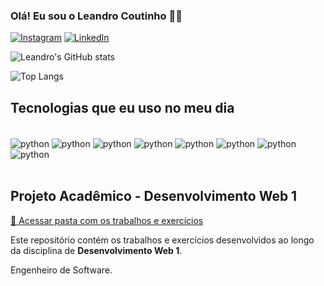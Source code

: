 ### Olá! Eu sou o Leandro Coutinho ✋🏾

[![Instagram](https://img.shields.io/badge/Instagram-E4405F?style=for-the-badge&logo=instagram&logoColor=white)](https://www.instagram.com/leandro__coutinho/)
[![LinkedIn](https://img.shields.io/badge/LinkedIn-0077B5?style=for-the-badge&logo=linkedin&logoColor=white)](https://www.linkedin.com/in/leandro-coutinho-53ab5b181/)

![Leandro's GitHub stats](https://github-readme-stats.vercel.app/api?username=leandrocoutinho1&show_icons=true&theme=dracula)

![Top Langs](https://github-readme-stats.vercel.app/api/top-langs/?username=leandrocoutinho1&layout=compact)

## Tecnologias que eu uso no meu dia
<div style="display: inline_block"><br/>
    <img align="center" alt="python" src="https://img.shields.io/badge/PHP-777BB4?style=for-the-badge&logo=php&logoColor=white">
    <img align="center" alt="python" src="https://img.shields.io/badge/Python-3776AB?style=for-the-badge&logo=python&logoColor=white">
    <img align="center" alt="python" src="https://img.shields.io/badge/Django-092E20?style=for-the-badge&logo=django&logoColor=white">     
    <img align="center" alt="python" src="https://img.shields.io/badge/HTML5-E34F26?style=for-the-badge&logo=html5&logoColor=white">
    <img align="center" alt="python" src="https://img.shields.io/badge/Java-ED8B00?style=for-the-badge&logo=openjdk&logoColor=white">   
    <img align="center" alt="python" src="https://img.shields.io/badge/C-00599C?style=for-the-badge&logo=c&logoColor=white">
    <img align="center" alt="python" src="https://img.shields.io/badge/C%2B%2B-00599C?style=for-the-badge&logo=c%2B%2B&logoColor=white"> 
    <img align="center" alt="python" src="https://img.shields.io/badge/Amazon_AWS-FF9900?style=for-the-badge&logo=amazonaws&logoColor=white">  

</div><br/>

## Projeto Acadêmico - Desenvolvimento Web 1

[🔗 Acessar pasta com os trabalhos e exercícios](https://leandro355.infinityfreeapp.com/)

Este repositório contém os trabalhos e exercícios desenvolvidos ao longo da disciplina de **Desenvolvimento Web 1**.


Engenheiro de Software.
